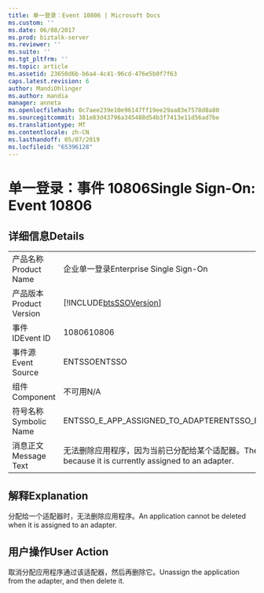 ```yaml
---
title: 单一登录：Event 10806 | Microsoft Docs
ms.custom: ''
ms.date: 06/08/2017
ms.prod: biztalk-server
ms.reviewer: ''
ms.suite: ''
ms.tgt_pltfrm: ''
ms.topic: article
ms.assetid: 23650d6b-b6a4-4c41-96cd-476e5b0f7f63
caps.latest.revision: 6
author: MandiOhlinger
ms.author: mandia
manager: anneta
ms.openlocfilehash: 0c7aee239e10e96147ff19ee29aa83e7578d8a80
ms.sourcegitcommit: 381e83d43796a345488d54b3f7413e11d56ad7be
ms.translationtype: MT
ms.contentlocale: zh-CN
ms.lasthandoff: 05/07/2019
ms.locfileid: "65396128"
---
```

# <a name="single-sign-on-event-10806"></a><span data-ttu-id="05f0c-102">单一登录：事件 10806</span><span class="sxs-lookup"><span data-stu-id="05f0c-102">Single Sign-On: Event 10806</span></span>
## <a name="details"></a><span data-ttu-id="05f0c-103">详细信息</span><span class="sxs-lookup"><span data-stu-id="05f0c-103">Details</span></span>  
  
|                 |                                                                                   |
|-----------------|-----------------------------------------------------------------------------------|
|  <span data-ttu-id="05f0c-104">产品名称</span><span class="sxs-lookup"><span data-stu-id="05f0c-104">Product Name</span></span>   |                             <span data-ttu-id="05f0c-105">企业单一登录</span><span class="sxs-lookup"><span data-stu-id="05f0c-105">Enterprise Single Sign-On</span></span>                             |
| <span data-ttu-id="05f0c-106">产品版本</span><span class="sxs-lookup"><span data-stu-id="05f0c-106">Product Version</span></span> |            [!INCLUDE[btsSSOVersion](../includes/btsssoversion-md.md)]             |
|    <span data-ttu-id="05f0c-107">事件 ID</span><span class="sxs-lookup"><span data-stu-id="05f0c-107">Event ID</span></span>     |                                       <span data-ttu-id="05f0c-108">10806</span><span class="sxs-lookup"><span data-stu-id="05f0c-108">10806</span></span>                                       |
|  <span data-ttu-id="05f0c-109">事件源</span><span class="sxs-lookup"><span data-stu-id="05f0c-109">Event Source</span></span>   |                                      <span data-ttu-id="05f0c-110">ENTSSO</span><span class="sxs-lookup"><span data-stu-id="05f0c-110">ENTSSO</span></span>                                       |
|    <span data-ttu-id="05f0c-111">组件</span><span class="sxs-lookup"><span data-stu-id="05f0c-111">Component</span></span>    |                                        <span data-ttu-id="05f0c-112">不可用</span><span class="sxs-lookup"><span data-stu-id="05f0c-112">N/A</span></span>                                        |
|  <span data-ttu-id="05f0c-113">符号名称</span><span class="sxs-lookup"><span data-stu-id="05f0c-113">Symbolic Name</span></span>  |                         <span data-ttu-id="05f0c-114">ENTSSO_E_APP_ASSIGNED_TO_ADAPTER</span><span class="sxs-lookup"><span data-stu-id="05f0c-114">ENTSSO_E_APP_ASSIGNED_TO_ADAPTER</span></span>                          |
|  <span data-ttu-id="05f0c-115">消息正文</span><span class="sxs-lookup"><span data-stu-id="05f0c-115">Message Text</span></span>   | <span data-ttu-id="05f0c-116">无法删除应用程序，因为当前已分配给某个适配器。</span><span class="sxs-lookup"><span data-stu-id="05f0c-116">The application cannot be deleted because it is currently assigned to an adapter.</span></span> |
  
## <a name="explanation"></a><span data-ttu-id="05f0c-117">解释</span><span class="sxs-lookup"><span data-stu-id="05f0c-117">Explanation</span></span>  
 <span data-ttu-id="05f0c-118">分配给一个适配器时，无法删除应用程序。</span><span class="sxs-lookup"><span data-stu-id="05f0c-118">An application cannot be deleted when it is assigned to an adapter.</span></span>  
  
## <a name="user-action"></a><span data-ttu-id="05f0c-119">用户操作</span><span class="sxs-lookup"><span data-stu-id="05f0c-119">User Action</span></span>  
 <span data-ttu-id="05f0c-120">取消分配应用程序通过该适配器，然后再删除它。</span><span class="sxs-lookup"><span data-stu-id="05f0c-120">Unassign the application from the adapter, and then delete it.</span></span>